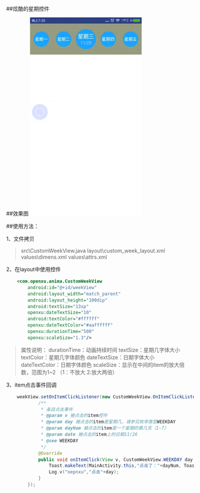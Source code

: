 ##炫酷的星期控件

##效果图
![](/WeekView.gif)

##使用方法：

1、文件拷贝
> src\CustomWeekView.java
    layout\custom_week_layout.xml
    values\dimens.xml
    values\attrs.xml

2、在layout中使用控件
```xml
    <com.openxu.anima.CustomWeekView
        android:id="@+id/weekView"
        android:layout_width="match_parent"
        android:layout_height="100dip"
        android:textSize="13sp"
        openxu:dateTextSize="10"
        android:textColor="#ffffff"
        openxu:dateTextColor="#aaffffff"
        openxu:durationTime="500"
        openxu:scaleSize="1.3"/>
```
> 属性说明：
    durationTime：动画持续时间
    textSize：星期几字体大小
    textColor：星期几字体颜色
    dateTextSize：日期字体大小
    dateTextColor：日期字体颜色
    scaleSize：显示在中间的item的放大倍数，范围为1~2 （1：不放大  2:放大两倍）

3、item点击事件回调
```Java
    weekView.setOnItemClickListener(new CustomWeekView.OnItemClickListener() {
            /**
             * 条目点击事件
             * @param v 被点击的item控件
             * @param day 被点击的item是星期几，请参见枚举类型WEEKDAY
             * @param dayNum 被点击的item是一个星期的第几天（1-7）
             * @param date 被点击的item上的日期11/26
             * @see WEEKDAY
             */
            @Override
            public void onItemClick(View v, CustomWeekView.WEEKDAY day, int dayNum, String date) {
                Toast.makeText(MainActivity.this,"点击了："+dayNum, Toast.LENGTH_SHORT).show();
                Log.v("oepnxu","点击"+day);
            }
        });
```